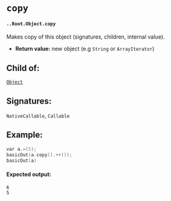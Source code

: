 # `copy`

#### `..Root.Object.copy`

Makes copy of this object (signatures, children, internal value).

* **Return value:** new object (e.g `String` or `ArrayIterator`)

## Child of:

[`Object`](docs..Root.Object.md)

## Signatures:

`NativeCallable`, `Callable`

## Example:

```c
var a.=(5);
basicOut(a.copy().++());
basicOut(a)
```

#### Expected output:

```
6
5
```